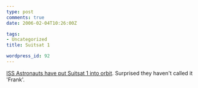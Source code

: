 ```yaml
---
type: post
comments: true
date: 2006-02-04T10:26:00Z

tags:
- Uncategorized
title: Suitsat 1

wordpress_id: 92
---
```


[ISS Astronauts have put Suitsat 1 into orbit](http://science.nasa.gov/headlines/y2006/26jan_suitsat.htm). Surprised they haven't called it 'Frank'.
